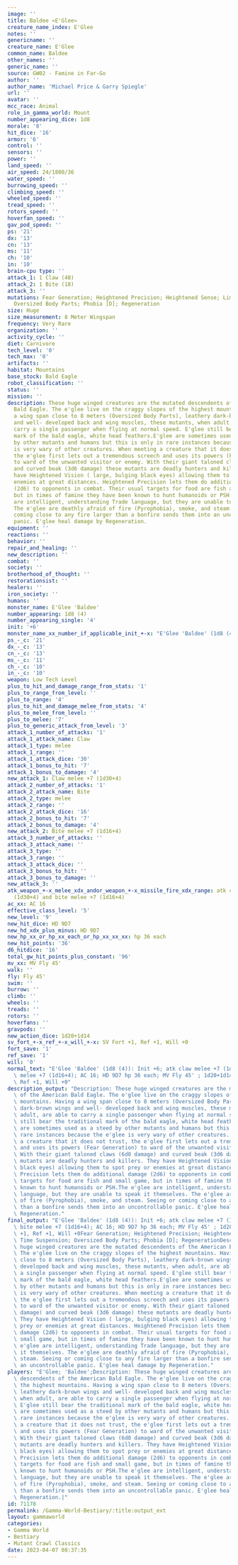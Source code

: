 ```yaml
---
image: ''
title: Baldee «E'Glee»
creature_name_index: E'Glee
notes: ''
genericname: ''
creature_name: E'Glee
common_name: Baldee
other_names: ''
generic_name: ''
source: GW02 - Famine in Far-Go
author: ''
author_name: 'Michael Price & Garry Spiegle'
url: ''
avatar: ''
mcc_race: Animal
role_in_gamma_world: Mount
number_appearing_dice: 1d8
morale: '8'
hit_dice: '16'
armor: '6'
control: ''
sensors: ''
power: ''
land_speed: ''
air_speed: 24/1800/36
water_speed: ''
burrowing_speed: ''
climbing_speed: ''
wheeled_speed: ''
tread_speed: ''
rotors_speed: ''
hoverfan_speed: ''
gav_pod_speed: ''
ps: '21'
dx: '13'
cn: '13'
ms: '11'
ch: '10'
in: '10'
brain-cpu type: ''
attack_1: 1 Claw (48)
attack_2: 1 Bite (18)
attack_3: ''
mutations: Fear Generation; Heightened Precision; Heightened Sense; Limited Time Suspension;
  Oversized Body Parts; Phobia [D]; Regeneration
size: Huge
size_measurement: 8 Meter Wingspan
frequency: Very Rare
organization: ''
activity_cycle: ''
diet: Carnivore
tech_level: '0'
tech_max: '0'
artifacts: ''
habitat: Mountains
base_stock: Bald Eagle
robot_classification: ''
status: ''
mission: ''
description: These huge winged creatures are the mutated descendents of the American
  Bald Eagle. The e'glee live on the craggy slopes of the highest mountains. Having
  a wing span close to 8 meters (Oversized Body Parts), leathery dark-brown wings
  and well- developed back and wing muscles, these mutants, when adult, are able to
  carry a single passenger when flying at normal speed. E'glee still bear the traditional
  mark of the bald eagle, white head feathers.E'glee are sometimes used as a steed
  by other mutants and humans but this is only in rare instances because the e'glee
  is very wary of other creatures. When meeting a creature that it does not trust,
  the e'glee first lets out a tremendous screech and uses its powers (Fear Generation)
  to ward of the unwanted visitor or enemy. With their giant taloned claws (6d8 damage)
  and curved beak (3d6 damage) these mutants are deadly hunters and killers. They
  have Heightened Vision ( large, bulging black eyes) allowing them to spot prey or
  enemies at great distances. Heightened Precision lets them do additional damage
  (2d6) to opponents in combat. Their usual targets for food are fish and small game,
  but in times of famine they have been known to hunt humanoids or PSH.The e'glee
  are intelligent, understanding Trade language, but they are unable to speak it themselves.
  The e'glee are deathly afraid of fire (Pyrophobia), smoke, and steam. Seeing or
  coming close to any fire larger than a bonfire sends them into an uncontrollable
  panic. E'glee heal damage by Regeneration.
equipment: ''
reactions: ''
behavior: ''
repair_and_healing: ''
new_description: ''
combat: ''
society: ''
brotherhood_of_thought: ''
restorationsist: ''
healers: ''
iron_society: ''
humans: ''
monster_name: E'Glee 'Baldee'
number_appearing: 1d8 (4)
number_appearing_single: '4'
init: '+6'
monster_name_xx_number_if_applicable_init_+-x: "E'Glee 'Baldee' (1d8 (4)): Init +6"
ps_-_c: '21'
dx_-_c: '13'
cn_-_c: '13'
ms_-_c: '11'
ch_-_c: '10'
in_-_c: '10'
weapon: Low Tech Level
plus_to_hit_and_damage_range_from_stats: '1'
plus_to_range_from_level: ''
plus_to_range: '4'
plus_to_hit_and_damage_melee_from_stats: '4'
plus_to_melee_from_level: ''
plus_to_melee: '7'
plus_to_generic_attack_from_level: '3'
attack_1_number_of_attacks: '1'
attack_1_attack_name: Claw
attack_1_type: melee
attack_1_range: ''
attack_1_attack_dice: '30'
attack_1_bonus_to_hit: '7'
attack_1_bonus_to_damage: '4'
new_attack_1: Claw melee +7 (1d30+4)
attack_2_number_of_attacks: '1'
attack_2_attack_name: Bite
attack_2_type: melee
attack_2_range: ''
attack_2_attack_dice: '16'
attack_2_bonus_to_hit: '7'
attack_2_bonus_to_damage: '4'
new_attack_2: Bite melee +7 (1d16+4)
attack_3_number_of_attacks: ''
attack_3_attack_name: ''
attack_3_type: ''
attack_3_range: ''
attack_3_attack_dice: ''
attack_3_bonus_to_hit: ''
attack_3_bonus_to_damage: ''
new_attack_3: ''
atk_weapon_+-x_melee_xdx_andor_weapon_+-x_missile_fire_xdx_range: atk claw melee +7
  (1d30+4) and bite melee +7 (1d16+4)
ac_xx: AC 16
effective_class_level: '5'
new_level: '9'
new_hit_dice: HD 9D7
new_hd_xdx_plus_minus: HD 9D7
new_hp_xx_or_hp_xx_each_or_hp_xx_xx_xx: hp 36 each
new_hit_points: '36'
d6_hitdice: '16'
total_gw_hit_points_plus_constant: '96'
mv_xx: MV Fly 45'
walk: ''
fly: Fly 45'
swim: ''
burrow: ''
climb: ''
wheels: ''
treads: ''
rotors: ''
hoverfans: ''
gravpods: ''
new_action_dice: 1d20+1d14
sv_fort_+-x_ref_+-x_will_+-x: SV Fort +1, Ref +1, Will +0
fort_save: '1'
ref_save: '1'
will: '0'
normal_text: "E'Glee 'Baldee' (1d8 (4)): Init +6; atk claw melee +7 (1d30+4) and bite\
  \ melee +7 (1d16+4); AC 16; HD 9D7 hp 36 each; MV Fly 45' ; 1d20+1d14; SV Fort +1,\
  \ Ref +1, Will +0"
description_output: "Description: These huge winged creatures are the mutated descendents\
  \ of the American Bald Eagle. The e'glee live on the craggy slopes of the highest\
  \ mountains. Having a wing span close to 8 meters (Oversized Body Parts), leathery\
  \ dark-brown wings and well- developed back and wing muscles, these mutants, when\
  \ adult, are able to carry a single passenger when flying at normal speed. E'glee\
  \ still bear the traditional mark of the bald eagle, white head feathers.E'glee\
  \ are sometimes used as a steed by other mutants and humans but this is only in\
  \ rare instances because the e'glee is very wary of other creatures. When meeting\
  \ a creature that it does not trust, the e'glee first lets out a tremendous screech\
  \ and uses its powers (Fear Generation) to ward of the unwanted visitor or enemy.\
  \ With their giant taloned claws (6d8 damage) and curved beak (3d6 damage) these\
  \ mutants are deadly hunters and killers. They have Heightened Vision ( large, bulging\
  \ black eyes) allowing them to spot prey or enemies at great distances. Heightened\
  \ Precision lets them do additional damage (2d6) to opponents in combat. Their usual\
  \ targets for food are fish and small game, but in times of famine they have been\
  \ known to hunt humanoids or PSH.The e'glee are intelligent, understanding Trade\
  \ language, but they are unable to speak it themselves. The e'glee are deathly afraid\
  \ of fire (Pyrophobia), smoke, and steam. Seeing or coming close to any fire larger\
  \ than a bonfire sends them into an uncontrollable panic. E'glee heal damage by\
  \ Regeneration."
final_output: "E'Glee 'Baldee' (1d8 (4)): Init +6; atk claw melee +7 (1d30+4) and\
  \ bite melee +7 (1d16+4); AC 16; HD 9D7 hp 36 each; MV Fly 45' ; 1d20+1d14; SV Fort\
  \ +1, Ref +1, Will +0Fear Generation; Heightened Precision; Heightened Sense; Limited\
  \ Time Suspension; Oversized Body Parts; Phobia [D]; RegenerationDescription: These\
  \ huge winged creatures are the mutated descendents of the American Bald Eagle.\
  \ The e'glee live on the craggy slopes of the highest mountains. Having a wing span\
  \ close to 8 meters (Oversized Body Parts), leathery dark-brown wings and well-\
  \ developed back and wing muscles, these mutants, when adult, are able to carry\
  \ a single passenger when flying at normal speed. E'glee still bear the traditional\
  \ mark of the bald eagle, white head feathers.E'glee are sometimes used as a steed\
  \ by other mutants and humans but this is only in rare instances because the e'glee\
  \ is very wary of other creatures. When meeting a creature that it does not trust,\
  \ the e'glee first lets out a tremendous screech and uses its powers (Fear Generation)\
  \ to ward of the unwanted visitor or enemy. With their giant taloned claws (6d8\
  \ damage) and curved beak (3d6 damage) these mutants are deadly hunters and killers.\
  \ They have Heightened Vision ( large, bulging black eyes) allowing them to spot\
  \ prey or enemies at great distances. Heightened Precision lets them do additional\
  \ damage (2d6) to opponents in combat. Their usual targets for food are fish and\
  \ small game, but in times of famine they have been known to hunt humanoids or PSH.The\
  \ e'glee are intelligent, understanding Trade language, but they are unable to speak\
  \ it themselves. The e'glee are deathly afraid of fire (Pyrophobia), smoke, and\
  \ steam. Seeing or coming close to any fire larger than a bonfire sends them into\
  \ an uncontrollable panic. E'glee heal damage by Regeneration."
players: "E'Glee; 'Baldee';Description: These huge winged creatures are the mutated\
  \ descendents of the American Bald Eagle. The e'glee live on the craggy slopes of\
  \ the highest mountains. Having a wing span close to 8 meters (Oversized Body Parts),\
  \ leathery dark-brown wings and well- developed back and wing muscles, these mutants,\
  \ when adult, are able to carry a single passenger when flying at normal speed.\
  \ E'glee still bear the traditional mark of the bald eagle, white head feathers.E'glee\
  \ are sometimes used as a steed by other mutants and humans but this is only in\
  \ rare instances because the e'glee is very wary of other creatures. When meeting\
  \ a creature that it does not trust, the e'glee first lets out a tremendous screech\
  \ and uses its powers (Fear Generation) to ward of the unwanted visitor or enemy.\
  \ With their giant taloned claws (6d8 damage) and curved beak (3d6 damage) these\
  \ mutants are deadly hunters and killers. They have Heightened Vision ( large, bulging\
  \ black eyes) allowing them to spot prey or enemies at great distances. Heightened\
  \ Precision lets them do additional damage (2d6) to opponents in combat. Their usual\
  \ targets for food are fish and small game, but in times of famine they have been\
  \ known to hunt humanoids or PSH.The e'glee are intelligent, understanding Trade\
  \ language, but they are unable to speak it themselves. The e'glee are deathly afraid\
  \ of fire (Pyrophobia), smoke, and steam. Seeing or coming close to any fire larger\
  \ than a bonfire sends them into an uncontrollable panic. E'glee heal damage by\
  \ Regeneration.|"
id: 71178
permalink: /Gamma-World-Bestiary/:title:output_ext
layout: gammaworld
categories:
- Gamma World
- Bestiary
- Mutant Crawl Classics
date: 2023-04-07 08:37:35
---
```


